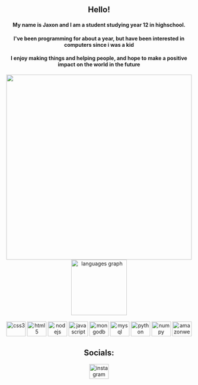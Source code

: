 <div align="center">
    <h2>Hello!</h2>
    <h4>My name is Jaxon and I am a student studying year 12 in highschool.</h4>
    <h4>I've been programming for about a year, but have been interested in computers since i was a kid</h4>
    <h4>I enjoy making things and helping people, and hope to make a positive impact on the world in the future</h4>
    <img height="500" src="https://i.imgur.com/WtVOjr6.gif">
</div>

<div align="center">
    <img src="https://github-readme-stats.vercel.app/api/top-langs?locale=en&hide_title=true&layout=compact&langs_count=5&theme=tokyonight&hide_border=true&custom_title=d&username=jaxonLTD" height="150" alt="languages graph">
    <br clear="both">
    <br clear="both">
    <img src="https://cdn.jsdelivr.net/gh/devicons/devicon/icons/css3/css3-original.svg" height="40" width="52" alt="css3">
    <img src="https://cdn.jsdelivr.net/gh/devicons/devicon/icons/html5/html5-original.svg" height="40" width="52" alt="html5">
    <img src="https://cdn.jsdelivr.net/gh/devicons/devicon/icons/nodejs/nodejs-original.svg" height="40" width="52" alt="nodejs">
    <img src="https://cdn.jsdelivr.net/gh/devicons/devicon/icons/javascript/javascript-original.svg" height="40" width="52" alt="javascript">
    <img src="https://cdn.jsdelivr.net/gh/devicons/devicon/icons/mongodb/mongodb-plain.svg" height="40" width="52" alt="mongodb">
    <img src="https://cdn.jsdelivr.net/gh/devicons/devicon/icons/mysql/mysql-original.svg" height="40" width="52" alt="mysql">
    <img src="https://cdn.jsdelivr.net/gh/devicons/devicon/icons/python/python-original.svg" height="40" width="52" alt="python">
    <img src="https://cdn.jsdelivr.net/gh/devicons/devicon/icons/numpy/numpy-original.svg" height="40" width="52" alt="numpy">
    <img src="https://cdn.jsdelivr.net/gh/devicons/devicon/icons/amazonwebservices/amazonwebservices-original.svg" height="40" width="52" alt="amazonwebservices logo">
    <br clear="both">
    <h2>Socials:</h2>
    <a href="https://www.instagram.com/jaxonl2/" target="_blank">
    <img src="https://raw.githubusercontent.com/maurodesouza/profile-readme-generator/master/src/assets/icons/social/instagram/default.svg" width="52" height="40" alt="instagram logo">
    </a>
</div>
